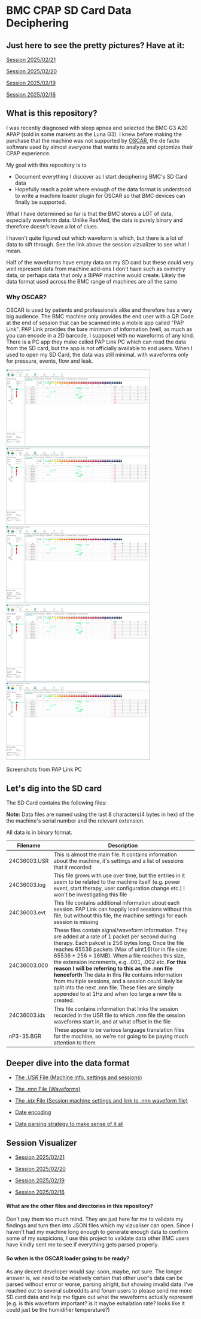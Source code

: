 # BMC CPAP SD Card Data Deciphering

## Just here to see the pretty pictures? Have at it:
[Session 2025/02/21](https://riaancillie.github.io/BmcCpapData/?file=20250221)

[Session 2025/02/20](https://riaancillie.github.io/BmcCpapData/?file=20250220)

[Session 2025/02/19](https://riaancillie.github.io/BmcCpapData/?file=20250219)

[Session 2025/02/16](https://riaancillie.github.io/BmcCpapData/?file=20250215)


## What is this repository?
I was recently diagnosed with sleep apnea and selected the BMC G3 A20 APAP (sold in some markets as the Luna G3). I knew before making the purchase that the machine was not supported by [OSCAR](https://www.sleepfiles.com/OSCAR/), the de facto software used by almost everyone that wants to analyze and optomize their CPAP experience. 

My goal with this repository is to
- Document everything I discover as I start deciphering BMC's SD Card data 
- Hopefully reach a point where enough of the data format is understood to write a machine loader plugin for OSCAR so that BMC devices can finally be supported.

What I have determined so far is that the BMC stores a LOT of data, especially waveform data. Unlike ResMed, the data is purely binary and therefore doesn't leave a lot of clues. 

I haven't quite figured out which waveform is which, but there is a lot of data to sift through. See the link above the session vizualizer to see what I mean. 

Half of the waveforms have empty data on my SD card but these could very well represent data from machine add-ons I don't have such as oximetry data, or perhaps data that only a BiPAP machine would create. Likely the data format used across the BMC range of machines are all the same.

### Why OSCAR?
OSCAR is used by patients and professionals alike and therefore has a very big audience. The BMC machine only provides the end user with a QR Code at the end of session that can be scanned into a mobile app called "PAP Link". PAP Link provides the bare minimum of information (well, as much as you can encode in a 2D barcode, I suppose) with no waveforms of any kind. 
There is a PC app they make called PAP Link PC which can read the data from the SD card, but the app is not officially available to end users. When I used to open my SD Card, the data was still minimal, with waveforms only for pressure, events, flow and leak. 

[![PapLink](images/thumbPapLinkPc01.png)](images/thumbPapLinkPc01.png)  [![PapLink](images/thumbPapLinkPc01.png)](images/thumbPapLinkPc01.png)  [![PapLink](images/thumbPapLinkPc01.png)](images/thumbPapLinkPc01.png)  [![PapLink](images/thumbPapLinkPc01.png)](images/thumbPapLinkPc01.png)  [![PapLink](images/thumbPapLinkPc01.png)](images/thumbPapLinkPc01.png)

Screenshots from PAP Link PC

## Let's dig into the SD card

The SD Card contains the following files:

**Note:** Data files are named using the last 8 characters(4 bytes in hex) of the the machine's serial number and the relevant extension. 

All data is in binary format.

|Filename|Description|
|---------|----------|
|24C36003.USR|This is almost the main file. It contains information about the machine, it's settings and a list of sessions that it recorded|
|24C36003.log|This file grows with use over time, but the entries in it seem to be related to the machine itself (e.g. power event, start therapy, user configuration change etc.) I won't be investigating this file|
|24C36003.evt|This file contains additional information about each session. PAP Link can happily load sessions without this file, but without this file, the machine settings for each session is missing|
|24C36003.000|These files contain signal/waveform information. They are added at a rate of 1 packet per second during therapy. Each pakcet is 256 bytes long. Once the file reaches 65536 packets (Max of uint16)(or in file size: 65536 * 256 = 16MB). When a file reaches this size, the extension increments, e.g. .001, .002 etc. **For this reason I will be referring to this as the .nnn file henceforth** The data in this file contains information from multiple sessions, and a session could likely be split into the next .nnn file. These files are simply appended to at 1Hz and when too large a new file is created.|
|24C36003.idx|This file contains information that links the session recorded in the USR file to which .nnn file the session waveforms start in, and at what offset in the file|
|nP3-35.BGR|These appear to be various language translation files for the machine, so we're not going to be paying much attention to them|

## Deeper dive into the data format

* [The *.USR* File (Machine info, settings and sessions)](01-usrfile.md)

* [The *.nnn* File (Waveforms)](02-nnnfile.md)

* [The *.idx* File (Session machine settings and link to .nnn waveform file)](03-idxfile.md)

* [Date encoding](0a-date-encoding.md)

* [Data parsing strategy to make sense of it all](0b-parsing-strategy.md)


## Session Visualizer
* [Session 2025/02/21](https://riaancillie.github.io/BmcCpapData/?file=20250221)

* [Session 2025/02/20](https://riaancillie.github.io/BmcCpapData/?file=20250220)

* [Session 2025/02/19](https://riaancillie.github.io/BmcCpapData/?file=20250219)

* [Session 2025/02/16](https://riaancillie.github.io/BmcCpapData/?file=20250215)




#### What are the other files and directories in this repository?
Don't pay them too much mind. They are just here for me to validate my findings and turn then into JSON files which my vizualiser can open. Since I haven't had my machine long enough to generate enough data to confirm some of my suspicions, I use this project to validate data other BMC users have kindly sent me to see if everything gets parsed properly. 

#### So when is the OSCAR loader going to be ready?
As any decent developer would say: soon, maybe, not sure. The longer answer is, we need to be relatively certain that other user's data can be parsed without error or worse, parsing alright, but showing invalid data. I've reached out to several subreddits and forum users to please send me more SD card data and help me figure out what the waveforms actually represent (e.g. is this waveform important? is it maybe exhalation rate? looks like it could just be the humidifier temperature?)




